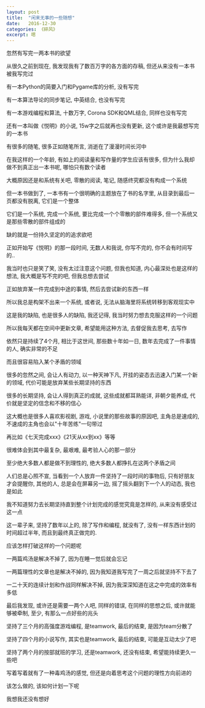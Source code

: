 ```yaml
---
layout: post
title:  "闲来无事的一些随想"
date:   2016-12-30
categories: 《碎风》
excerpt: 嗯
---
```


忽然有写完一两本书的欲望

从很久之前到现在, 我发现我有了数百万字的各方面的存稿, 但还从来没有一本书被我写完过

有一本Python的简要入门和Pygame库的分析, 没有写完

有一本算法导论的同步笔记, 中英结合, 也没有写完

有一本游戏编程和算法, 十数万字, Corona SDK和QML结合, 同样也没有写完

还有一本叫做《悦明》的小说, 15w字之后就再也没有更新, 这个或许是我最想写完的一本书

有很多的随笔, 很多正如随笔所言, 消逝在了漫漫时间长河中

在我这样的一个年龄, 有如上的阅读量和写作量的学生应该有很多, 但为什么我却做不到真正出一本书呢, 哪怕只有数个读者

大概原因还是和系统有关吧, 零散的阅读, 笔记, 随感终究都没有构成一个系统

但一本书做到了, 一本书有一个很明确的主题放在了书的名字里, 从目录到最后一页都没有脱离, 它们是一个整体

它们是一个系统, 完成一个系统, 要比完成一个个零散的部件难得多, 但一个系统又是那些零散的部件组成的

缺的就是一份持久坚定的的追求欲吧

正如开始写《悦明》的那一段时间, 无数人和我说, 你写不完的, 你不会有时间写的..

我当时也只是笑了笑, 没有太过注意这个问题, 但我也知道, 内心最深处也是这样的想法, 我大概是写不完的吧, 但我总想去尝试

正如放弃某一件完成到中途的事情, 然后去尝试新的东西一样

所以我总是构架不出来一个系统, 或者说, 无法从脑海里将系统转移到客观现实中

这是我的缺陷, 也是很多人的缺陷, 我还记得, 我当时努力想去克服这样的一个问题

所以我每天都在空间中更新文章, 希望能用这种方法, 去督促我去思考, 去写作

依然只是持续了4个月, 相比于这世间, 那些数十年如一日, 数年去完成了一件事情的人, 确实非常的不足

而且很容易陷入某个矛盾的领域

很多的忽然之间, 会让人有动力, 以一种天神下凡, 开挂的姿态去迅速入门某一个新的领域, 代价可能是放弃某些长期坚持的东西

很多的长期坚持, 会让人得到真正的成就, 这些成就都耳熟能详, 非朝夕能养成, 代价就是坚定的信念和不移的信心

这大概也是很多人喜欢影视剧, 游戏, 小说里的那些故事的原因吧, 主角总是速成的, 不速成的主角也会以"十年苦练"一句带过

再比如《七天完成xxx》《21天从xx到xx》等等

很难体会到其中最复杂, 最艰难, 最考验人心的那一部分

至少绝大多数人都是做不到理性的, 绝大多数人都挣扎在这两个矛盾之间

人们总是心照不宣, 当看到一个人放弃一件坚持了一段时间的事物后, 只有好朋友才会提醒你, 其他的人, 总是会在屏幕另一边, 摇了摇头翻到下一个人的动态, 我也是如此

我不知道努力去长期坚持直到整个计划完成的感觉究竟是怎样的, 从来没有感受过这一点

这一辈子来, 坚持了数年以上的, 除了写作和编程, 就没有了, 没有一样东西计划的时间超过半年, 而且到最终真正做完的.

应该怎样打破这样的一个问题呢

一两篇鸡汤是解决不掉了, 因为在睡一觉后就会忘记

一两篇理性的文章也是解决不掉的, 因为我知道我写完了一周之后就坚持不下去了

一二十天的连续计划和作战同样解决不掉, 因为我深深知道在这之中完成的效率有多低

最后我发现, 或许还是需要一两个人吧, 同样的错误, 在同样的思想之后, 或许就能够被牵制, 至少, 有那么一点好些的兆头

坚持了三个月的高强度游戏编程, 是teamwork, 最后的结束, 是因为team分散了

坚持了四个月的小说写作, 其实也是teamwork, 最后的结束, 可能是互动太少了吧

坚持了两个月的按部就班的学习, 还是teamwork, 还没有结束, 希望能持续更久一些吧

写着写着就有了一种毒鸡汤的感觉, 但还是向着思考这个问题的理性方向前进的

该怎么做的, 该如何计划一下呢

我想我还没有想好
































